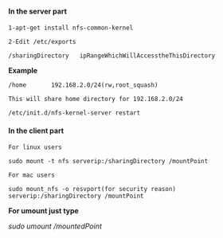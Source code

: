 #### In the server part

```
1-apt-get install nfs-common-kernel

2-Edit /etc/exports

/sharingDirectory 	ipRangeWhichWillAccesstheThisDirectory
```

**Example**

```
/home		192.168.2.0/24(rw,root_squash)

This will share home directory for 192.168.2.0/24

/etc/init.d/nfs-kernel-server restart
```

#### In the client part

```
For linux users

sudo mount -t nfs serverip:/sharingDirectory /mountPoint

For mac users

sudo mount_nfs -o resvport(for security reason) serverip:/sharingDirectory /mountPoint
```

**For umount just type**

_sudo umount /mountedPoint_
